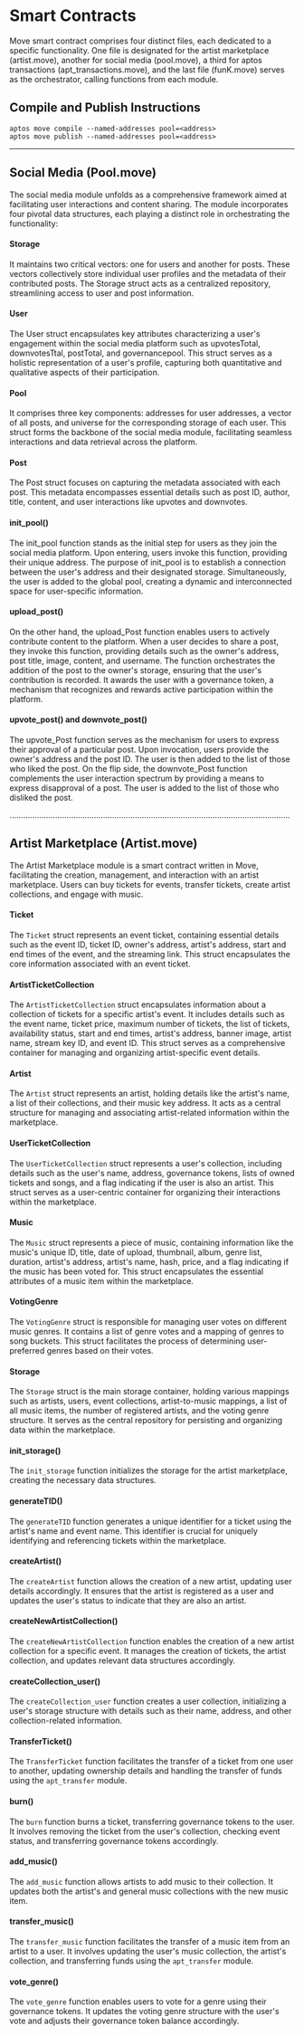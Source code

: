 # Smart Contracts

Move smart contract comprises four distinct files, each dedicated to a specific functionality. One file is designated for the artist marketplace (artist.move), another for social media (pool.move), a third for aptos transactions (apt_transactions.move), and the last file (funK.move) serves as the orchestrator, calling functions from each module.

## Compile and Publish Instructions

```shell
aptos move compile --named-addresses pool=<address>
aptos move publish --named-addresses pool=<address>
```
***

## Social Media (Pool.move)

The social media module unfolds as a comprehensive framework aimed at facilitating user interactions and content sharing. The module incorporates four pivotal data structures, each playing a distinct role in orchestrating the functionality:

#### Storage

It maintains two critical vectors: one for users and another for posts. These vectors collectively store individual user profiles and the metadata of their contributed posts. The Storage struct acts as a centralized repository, streamlining access to user and post information.

#### User

The User struct encapsulates key attributes characterizing a user's engagement within the social media platform such as upvotesTotal, downvotesTtal, postTotal, and governancepool. This struct serves as a holistic representation of a user's profile, capturing both quantitative and qualitative aspects of their participation.

#### Pool

It comprises three key components: addresses for user addresses, a vector of all posts, and universe for the corresponding storage of each user. This struct forms the backbone of the social media module, facilitating seamless interactions and data retrieval across the platform.

#### Post

The Post struct focuses on capturing the metadata associated with each post. This metadata encompasses essential details such as post ID, author, title, content, and user interactions like upvotes and downvotes.

#### init_pool()

The init_pool function stands as the initial step for users as they join the social media platform. Upon entering, users invoke this function, providing their unique address. The purpose of init_pool is to establish a connection between the user's address and their designated storage. Simultaneously, the user is added to the global pool, creating a dynamic and interconnected space for user-specific information.

#### upload_post()

On the other hand, the upload_Post function enables users to actively contribute content to the platform. When a user decides to share a post, they invoke this function, providing details such as the owner's address, post title, image, content, and username. The function orchestrates the addition of the post to the owner's storage, ensuring that the user's contribution is recorded. It awards the user with a governance token, a mechanism that recognizes and rewards active participation within the platform.

#### upvote_post() and downvote_post()

The upvote_Post function serves as the mechanism for users to express their approval of a particular post. Upon invocation, users provide the owner's address and the post ID.  The user is then added to the list of those who liked the post. On the flip side, the downvote_Post function complements the user interaction spectrum by providing a means to express disapproval of a post. The user is added to the list of those who disliked the post.

……………………………………………………………………………………………………………

## Artist Marketplace (Artist.move)

The Artist Marketplace module is a smart contract written in Move, facilitating the creation, management, and interaction with an artist marketplace. Users can buy tickets for events, transfer tickets, create artist collections, and engage with music.

#### Ticket

The `Ticket` struct represents an event ticket, containing essential details such as the event ID, ticket ID, owner's address, artist's address, start and end times of the event, and the streaming link. This struct encapsulates the core information associated with an event ticket.

#### ArtistTicketCollection

The `ArtistTicketCollection` struct encapsulates information about a collection of tickets for a specific artist's event. It includes details such as the event name, ticket price, maximum number of tickets, the list of tickets, availability status, start and end times, artist's address, banner image, artist name, stream key ID, and event ID. This struct serves as a comprehensive container for managing and organizing artist-specific event details.

#### Artist

The `Artist` struct represents an artist, holding details like the artist's name, a list of their collections, and their music key address. It acts as a central structure for managing and associating artist-related information within the marketplace.

#### UserTicketCollection

The `UserTicketCollection` struct represents a user's collection, including details such as the user's name, address, governance tokens, lists of owned tickets and songs, and a flag indicating if the user is also an artist. This struct serves as a user-centric container for organizing their interactions within the marketplace.

#### Music

The `Music` struct represents a piece of music, containing information like the music's unique ID, title, date of upload, thumbnail, album, genre list, duration, artist's address, artist's name, hash, price, and a flag indicating if the music has been voted for. This struct encapsulates the essential attributes of a music item within the marketplace.

#### VotingGenre

The `VotingGenre` struct is responsible for managing user votes on different music genres. It contains a list of genre votes and a mapping of genres to song buckets. This struct facilitates the process of determining user-preferred genres based on their votes.

#### Storage

The `Storage` struct is the main storage container, holding various mappings such as artists, users, event collections, artist-to-music mappings, a list of all music items, the number of registered artists, and the voting genre structure. It serves as the central repository for persisting and organizing data within the marketplace.

#### init_storage()

The `init_storage` function initializes the storage for the artist marketplace, creating the necessary data structures.

#### generateTID()

The `generateTID` function generates a unique identifier for a ticket using the artist's name and event name. This identifier is crucial for uniquely identifying and referencing tickets within the marketplace.

#### createArtist()

The `createArtist` function allows the creation of a new artist, updating user details accordingly. It ensures that the artist is registered as a user and updates the user's status to indicate that they are also an artist.

#### createNewArtistCollection()

The `createNewArtistCollection` function enables the creation of a new artist collection for a specific event. It manages the creation of tickets, the artist collection, and updates relevant data structures accordingly.

#### createCollection_user()

The `createCollection_user` function creates a user collection, initializing a user's storage structure with details such as their name, address, and other collection-related information.

#### TransferTicket()

The `TransferTicket` function facilitates the transfer of a ticket from one user to another, updating ownership details and handling the transfer of funds using the `apt_transfer` module.

#### burn()

The `burn` function burns a ticket, transferring governance tokens to the user. It involves removing the ticket from the user's collection, checking event status, and transferring governance tokens accordingly.

#### add_music()

The `add_music` function allows artists to add music to their collection. It updates both the artist's and general music collections with the new music item.

#### transfer_music()

The `transfer_music` function facilitates the transfer of a music item from an artist to a user. It involves updating the user's music collection, the artist's collection, and transferring funds using the `apt_transfer` module.

#### vote_genre()

The `vote_genre` function enables users to vote for a genre using their governance tokens. It updates the voting genre structure with the user's vote and adjusts their governance token balance accordingly.
